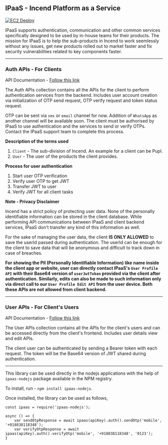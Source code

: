 ## IPaaS - Incend Platform as a Service

[![EC2 Deploy](https://github.com/incend-digital/IPaaS-API/actions/workflows/awsDeploy.yml/badge.svg)](https://github.com/incend-digital/IPaaS-API/actions/workflows/awsDeploy.yml)

IPaaS supports authentication, communication and other common services specifically designed to be used by in-house teams for their products. The mission for IPaaS is to help the sub-products in Incend to work seemlessly without any issues, get new products rolled out to market faster and fix security vulnerabilities related to key components faster.

<hr>

### Auth APIs - For Clients

API Documentation - [Follow this link](http://documenter.getpostman.com/view/16309153/TzmCgY2P)

The Auth APIs collection contains all the APIs for the client to perform authentication services from the backend. Includes user account creation via initialization of OTP send request, OTP verify request and token status request.

OTP can be sent via `sms` or `email` channel for now. Addition of `WhatsApp` as another channel will be available soon. The client must be authorised by IPaaS to use authentication and the services to send or verify OTPs. Contact the IPaaS support team to complete this process.

**Description of the terms used**

1. `Client` - The sub-division of Incend. An example for a client can be Pupl.
1. `User` - The user of the products the client provides.

**Process for user authentication**

1. Start user OTP verification
1. Verify user OTP to get JWT
1. Transfer JWT to user
1. Verify JWT for all client tasks

**Note - Privacy Disclaimer**

Incend has a strict policy of protecting user data. None of the personally identifiable information can be stored in the client database. While performing API communications between IPaaS and client backend services, IPaaS don't transfer any kind of this information as well.

For the sake of managing the user data, the client **IS ONLY ALLOWED** to save the userId passed during authentication. The userId can be enough for the client to save data that will be anonymous and difficult to track down in case of breaches.

**For showing the PII (Personally Identifiable Information) like name inside the client app or website, user can directly contact IPaaS's `User Profile API` with their Base64 version of `userJwtToken` provided via the client after authentication. Similarly, edits can also be made to such information only via direct call to our `User Profile Edit API` from the user device. Both these APIs are not allowed from client backend.**

<hr>

### User APIs - For Client's Users

API Documentation - [Follow this link](https://documenter.getpostman.com/view/16309153/TzmChD4g)

The User APIs collection contains all the APIs for the client's users and can be accessed directly from the client's frontend. Includes user details view and edit APIs.

The client user can be authenticated by sending a Bearer token with each request. The token will be the Base64 version of JWT shared during authentication.

<hr>

This library can be used directly in the nodejs applications with the help of `ipaas-nodejs` package available in the NPM registry.

To install, run - ```npm install ipaas-nodejs```.

Once installed, the library can be used as follows,

```
const ipaas = require('ipaas-nodejs');

async () => {
    var sendOtpResponse = await ipaas(apiKey).auth().sendOtp('mobile', '+918838118348');
    var verifyOtpResponse = await ipaas(apiKey).auth().verifyOtp('mobile', '+918838118348', '0123');
}
```